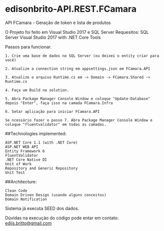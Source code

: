 # edisonbrito-API.REST.FCamara
API FCamara - Geração de token e lista de produtos

O Projeto foi feito em Visual Studio 2017 e SQL Server
Requesitos:
    SQL Server
    Visual Studio 2017 with .NET Core Tools

Passos para funcionar.

    1. Crie uma base de dados no SQL Server (ou deixei o entity criar para você)
    
    2. Atualize a connection string em appsettings.json em FCamara.API
    
    3. Atualize o arquivo Runtime.cs em -> Domain -> FCamara.Shared -> Runtime.cs
    
    4. Faça um Build na solution.
    
    5. Abra Package Manager Console Window e coloque "Update-Database" depois "Enter", faça isso na camada FCamara.Infra
    
    6. Setar aplicação para iniciar FCamara.API
    
    Se ncessário fazer o passo 7. Abra Package Manager Console Window e coloque "fluentvalidator" em todas as camadas.
    
 ##Technologies implemented:

    ASP.NET Core 1.1 (with .NET Core)
    ASP.NET WEB API
    Entity Framework 6
    FluentValidator
    .NET Core Native DI
    Unit of Work
    Repository and Generic Repository
    Unit Test
    
##Architecture:

    Clean Code
    Domain Driven Design (usando alguns conceitos)
    Domain Notification
    
 Sistema já executa SEED dos dados.
 
 Dúvidas na execução do código pode entar em contato: edijs.britto@gmail.com
   
    


    
    
